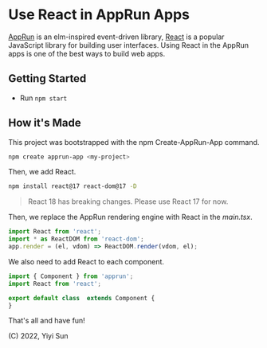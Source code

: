 # Use React in AppRun Apps

[AppRun](https://apprun.js.org/) is an elm-inspired event-driven library, [React](https://reactjs.org/) is a popular JavaScript library for building user interfaces. Using React in the AppRun apps is one of the best ways to build web apps.


## Getting Started

- Run `npm start`


## How it's Made

This project was bootstrapped with the npm Create-AppRun-App command.

```sh
npm create apprun-app <my-project>
```

Then, we add React.

```sh
npm install react@17 react-dom@17 -D
```

> React 18 has breaking changes. Please use React 17 for now.

Then, we replace the AppRun rendering engine with React in the _main.tsx_.

```js
import React from 'react';
import * as ReactDOM from 'react-dom';
app.render = (el, vdom) => ReactDOM.render(vdom, el);
```

We also need to add React to each component.

```js
import { Component } from 'apprun';
import React from 'react';

export default class  extends Component {
}
```

That's all and have fun!

(C) 2022, Yiyi Sun